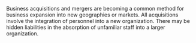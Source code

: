 Business acquisitions and mergers are becoming a common method for business expansion into new geographies or markets. All acquisitions involve the integration of personnel into a new organization. There may be hidden liabilities in the absorption of unfamiliar staff into a larger organization.
